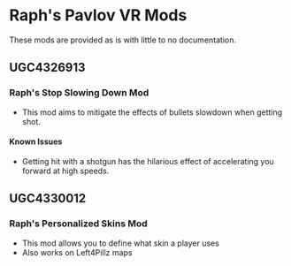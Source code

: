 # Raph's Pavlov VR Mods
These mods are provided as is with little to no documentation.

## UGC4326913
### Raph's Stop Slowing Down Mod
- This mod aims to mitigate the effects of bullets slowdown when getting shot.
#### Known Issues
- Getting hit with a shotgun has the hilarious effect of accelerating you forward at high speeds.

## UGC4330012
### Raph's Personalized Skins Mod
- This mod allows you to define what skin a player uses
- Also works on Left4Pillz maps